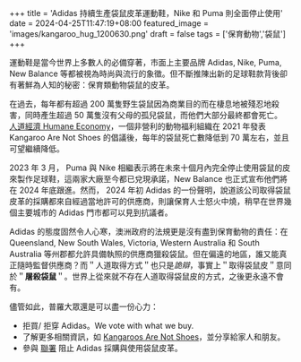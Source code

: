 +++
title = 'Adidas 持續生產袋鼠皮革運動鞋，Nike 和 Puma 則全面停止使用'
date = 2024-04-25T11:47:19+08:00
featured_image = 'images/kangaroo_hug_1200630.png'
draft = false
tags = ['保育動物','袋鼠']
+++

運動鞋是當今世界上多數人的必備穿著，市面上主要品牌 Adidas, Nike, Puma, New Balance 等都被視為時尚與流行的象徵。但不斷推陳出新的足球鞋款背後卻有著鮮為人知的秘密：保育類動物袋鼠的皮革。

在過去，每年都有超過 200 萬隻野生袋鼠因為商業目的而在棲息地被殘忍地殺害，同時產生超過 50 萬隻沒有父母的孤兒袋鼠，而他們大部分最終都會死亡。
[人道經濟 Humane Economy]("https://centerforahumaneeconomy.org/")，一個非營利的動物福利組織在 2021 年發表 Kangaroo Are Not Shoes 的倡議後，每年的袋鼠死亡數降低到 70 萬左右，並且可望繼續降低。

2023 年 3 月， Puma 與 Nike 相繼表示將在未來十個月內完全停止使用袋鼠的皮來製作足球鞋，這兩家大廠至今都已兌現承諾，New Balance 也正式宣布他們將在 2024 年底跟進。然而， 2024 年初 Adidas 的一份聲明，說道該公司取得袋鼠皮革的採購都來自經過當地許可的供應商，則讓保育人士怒火中燒，稍早在世界幾個主要城市的 Adidas 門市都可以見到抗議者。

Adidas 的態度固然令人心寒，澳洲政府的法規更是沒有盡到保育動物的責任：在 Queensland, New South Wales, Victoria, Western Australia 和 South Australia 等州郡都允許具備執照的供應商獵殺袋鼠。但在偏遠的地區，誰又能真正隨時監督供應商？而＂人道取得方式＂也只是*詭辯*，事實上＂取得袋鼠皮＂意同於＂__屠殺袋鼠__＂。世界上從來就不存在人道取得袋鼠皮的方式，之後更永遠不會有。

儘管如此，普羅大眾還是可以盡一份心力：
- 拒買/ 拒穿 Adidas。We vote with what we buy. 
- 了解更多相關資訊，如 [Kangaroos Are Not Shoes]("https://kangaroosarenotshoes.org/")，並分享給家人和朋友。
- 參與 [聯署]("https://animalsaustralia.org/our-work/shooting-and-hunting/urge-adidas-to-stop-using-kangaroos/") 阻止 Adidas 採購與使用袋鼠皮革。

